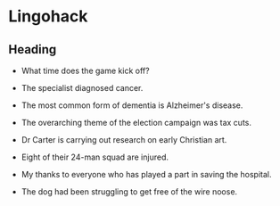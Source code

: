 # Lingohack

## Heading

* What time does the game kick off?

* The specialist diagnosed cancer.

* The most common form of dementia is Alzheimer's disease.

* The overarching theme of the election campaign was tax cuts.

* Dr Carter is carrying out research on early Christian art.

* Eight of their 24-man squad are injured.

* My thanks to everyone who has played a part in saving the hospital.

* The dog had been struggling to get free of the wire noose.


